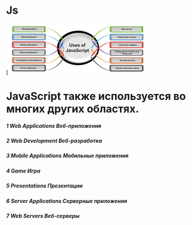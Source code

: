 # Js

[![N|Solid](./img/js.png)

# JavaScript также используется во многих других областях.

##### 1 Web Applications Веб-приложения

##### 2 Web Development Веб-разработка

##### 3 Mobile Applications Мобильные приложения

##### 4 Game Игра

##### 5 Presentations Презентации

##### 6 Server Applications Серверные приложения

##### 7 Web Servers Веб-серверы
